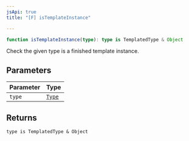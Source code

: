 ```yaml
---
jsApi: true
title: "[F] isTemplateInstance"

---
```

```ts
function isTemplateInstance(type): type is TemplatedType & Object
```

Check the given type is a finished template instance.

## Parameters

| Parameter | Type |
| :------ | :------ |
| `type` | [`Type`](../type-aliases/Type.md) |

## Returns

`type is TemplatedType & Object`
